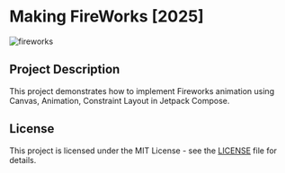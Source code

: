# Making FireWorks [2025]

![fireworks](https://github.com/user-attachments/assets/8fcecbf9-f93b-43ad-84cc-787f1ade5b7f)

## Project Description
This project demonstrates how to implement Fireworks animation using Canvas, Animation, Constraint Layout in Jetpack Compose.



## License
This project is licensed under the MIT License - see the [LICENSE](LICENSE) file for details.

